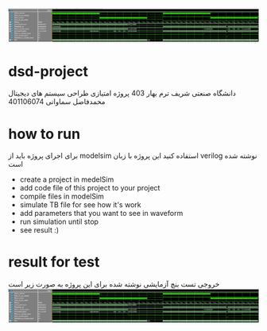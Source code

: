 ![logo](Miscellaneous/Screenshot%202024-06-29%20065151.png)
# dsd-project
دانشگاه صنعتی شریف ترم بهار 403
پروژه امتیازی طراحی سیستم های دیجیتال
محمدفاضل سماواتی 401106074

# how to run
برای اجرای پروژه باید از modelsim استفاده کنید
این پروژه با زبان verilog نوشته شده است
- create a project in medelSim
- add code file of this project to your project
- compile files in modelSim
- simulate TB file for see how it's work
- add parameters that you want to see in waveform
- run simulation until stop
- see result :)
# result for test
خروجی تست بنچ آزمایشی نوشته شده برای این پروژه به صورت زیر است
![result](Miscellaneous/Screenshot%202024-06-29%20065151.png)